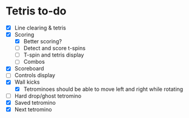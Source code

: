 # Tetris to-do

- [X] Line clearing & tetris
- [X] Scoring
  - [X] Better scoring?
  - [ ] Detect and score t-spins
  - [ ] T-spin and tetris display
  - [ ] Combos
- [X] Scoreboard
- [ ] Controls display
- [X] Wall kicks
  - [X] Tetrominoes should be able to move left and right while rotating
- [ ] Hard drop/ghost tetromino
- [X] Saved tetromino
- [X] Next tetromino

